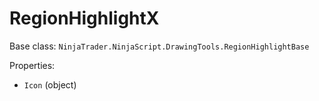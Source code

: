 # RegionHighlightX

Base class: `NinjaTrader.NinjaScript.DrawingTools.RegionHighlightBase`

Properties:
- `Icon` (object)
